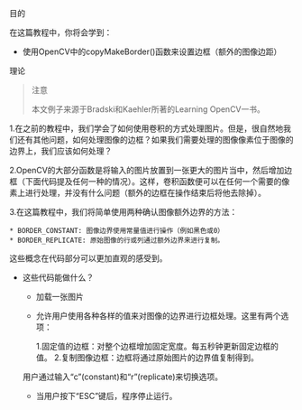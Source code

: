 目的

在这篇教程中，你将会学到：

* 使用OpenCV中的copyMakeBorder()函数来设置边框（额外的图像边距）

理论

> 注意
> 
> 本文例子来源于Bradski和Kaehler所著的Learning OpenCV一书。

1.在之前的教程中，我们学会了如何使用卷积的方式处理图片。但是，很自然地我们还有其他问题，如何处理图像的边框？如果我们需要处理的图像像素位于图像的边界上，我们应该如何处理？

2.OpenCV的大部分函数是将输入的图片放置到一张更大的图片当中，然后增加边框（下面代码提及任何一种的情况）。这样，卷积函数便可以在任何一个需要的像素上进行处理，并没有什么问题（额外的边框在操作结束后将他去除掉）。

3.在这篇教程中，我们将简单使用两种确认图像额外边界的方法：

    * BORDER_CONSTANT: 图像边界使用常量值进行操作（例如黑色或0）
    * BORDER_REPLICATE: 原始图像的行或列通过额外边界来进行复制。
    
这些概念在代码部分可以更加直观的感受到。

* 这些代码能做什么？

    * 加载一张图片
    * 允许用户使用各种各样的值来对图像的边界进行边框处理。这里有两个选项：
        
        1.固定值的边框：对整个边框增加固定宽度。每五秒钟更新固定边框的值。
        2.复制图像边框：边框将通过原始图片的边界值复制得到。
    
    用户通过输入“c”(constant)和“r”(replicate)来切换选项。

    * 当用户按下“ESC”键后，程序停止运行。
